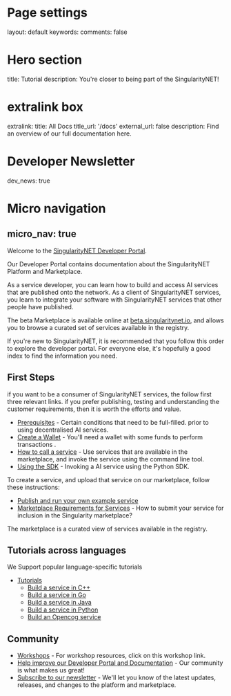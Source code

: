 # Page settings
layout: default
keywords:
comments: false

# Hero section
title: Tutorial
description: You're closer to being part of the SingularityNET!

# extralink box
extralink:
    title: All Docs
    title_url: '/docs'
    external_url: false
    description: Find an overview of our full documentation here.

# Developer Newsletter
dev_news: true

# Micro navigation
micro_nav: true
---

Welcome to the [SingularityNET Developer Portal](https://dev.singularitynet.io).

Our Developer Portal contains documentation about the SingularityNET Platform and Marketplace. 

As a service developer, you can learn how to build and access AI services that are published onto the network. As a client of SingularityNET services, you learn to integrate your software with SingularityNET services that other people have published.

The beta Marketplace is available online at [beta.singularitynet.io](http://beta.singularitynet.io), and allows you to browse a curated set of services available in the registry.

If you're new to SingularityNET, it is recommended that you follow this order to explore the developer portal. For everyone else, it's hopefully a good index to find the information you need.


## First Steps

if you want to be a consumer of SingularityNET services, the follow first three relevant links. if you prefer publishing, testing and understanding the customer requirements, then it is worth the efforts and value.
- [Prerequisites](/docs/setup/requirements) - Certain conditions that need to be full-filled. prior to using decentralised AI services.
- [Create a Wallet](/docs/setup/create-a-wallet) - You'll need a wallet with some funds to perform transactions .
- [How to call a service](/docs/setup/call-a-service) - Use services that are available in the marketplace, and invoke the service using the command line tool.
- [Using the SDK](/tutorials/sdk) - Invoking a AI service using the Python SDK.

To create a service, and upload that service on our marketplace, follow these instructions:

- [Publish and run your own example service](/tutorials/publish)
- [Marketplace Requirements for Services](/docs/ai-developers/marketplace) - How to submit your service for inclusion in the Singularity marketplace? 

The marketplace is a curated view of services available in the registry.

## Tutorials across languages

We Support popular language-specific tutorials

- [Tutorials](/tutorials)
   - [Build a service in C++](/tutorials/cpp)
   - [Build a service in Go](/tutorials/go)
   - [Build a service in Java](/tutorials/java)
   - [Build a service in Python](/tutorials/python)
   - [Build an Opencog service](/tutorials/opencog)


## Community

- [Workshops](/workshops) - For workshop resources, click on this workshop link.
- [Help improve our Developer Portal and Documentation](/docs/contribute) - Our community is what makes us great!
- [Subscribe to our newsletter](/newsletter) - We'll let you know of the latest updates, releases, and changes to the platform and marketplace.